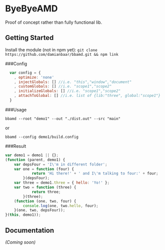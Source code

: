 # ByeByeAMD
Proof of concept rather than fully functional lib.

## Getting Started
Install the module (not in npm yet): `git clone https://github.com/damianbaar/bbamd.git && npm link`

###Config
```javascript
  var config = {
    , optimize: 'none'
    , injectGlobals: [] //i.e. "this","window","document"
    , customGlobals: [] //i.e. "scope1","scope2"
    , initializeGlobals: [] //i.e. "scope1","scope2"
    , attachToGlobal: [] //i.e. list of {lib:"three", global:"scope1"}
  }
```

###Usage
```
bbamd --root "demo1" --out "./dist.out" --src "main"
```
or
```
bbamd --config demo1/build.config
```

###Result
```javascript
var demo1 = demo1 || {};
(function (parent, demo1) {
    var depsFour = 'I\'m in different folder';
    var one = function (four) {
            return 'Hi there!' + ' and I\'m talking to four:' + four;
        }(depsFour);
    var three = demo1.three = { hello: 'Yo!' };
    var two = function (three) {
            return three;
        }(three);
    (function (one, two, four) {
        console.log(one, two.hello, four);
    }(one, two, depsFour));
}(this, demo1));
```

## Documentation
_(Coming soon)_

